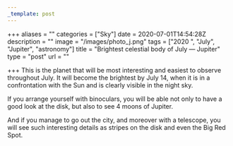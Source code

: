 ```yaml
---
_template: post
---
```





+++
aliases = ""
categories = ["Sky"]
date = 2020-07-01T14:54:28Z
description = ""
image = "/images/photo_j.png"
tags = ["2020 ", "July", "Jupiter", "astronomy"]
title = "Brightest celestial body of July — Jupiter"
type = "post"
url = ""

+++
This is the planet that will be most interesting and easiest to observe throughout July. It will become the brightest by July 14, when it is in a confrontation with the Sun and is clearly visible in the night sky.  
  
If you arrange yourself with binoculars, you will be able not only to have a good look at the disk, but also to see 4 moons of Jupiter.  
  
And if you manage to go out the city, and moreover with a telescope, you will see such interesting details as stripes on the disk and even the Big Red Spot.
